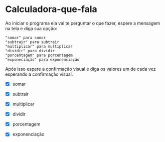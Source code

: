 # Calculadora-que-fala
Ao iniciar o programa ela vai te perguntar o que fazer, espere a mensagem na tela e diga sua opção:

    "somar" para somar
    "subtrair" para subtrair
    "multiplicar" para multiplicar
    "dividir" para dividir
    "porcentagem" para porcentagem
    "exponeciação" para exponenciação

Após isso espere a confirmação visual e diga os valores um de cada vez esperando a confirmação visual.

-[x] somar
-[x] subtrair
-[x] multiplicar
-[x] dividir
-[x] porcentagem
-[x] exponenciação

